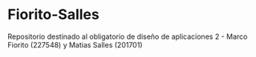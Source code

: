 # Fiorito-Salles
Repositorio destinado al obligatorio de diseño de aplicaciones 2 - Marco Fiorito (227548) y Matias Salles (201701)
